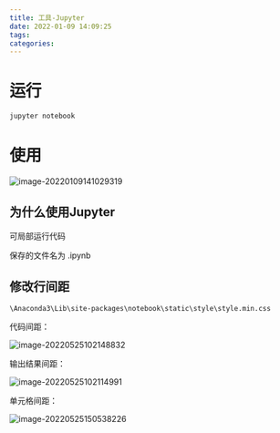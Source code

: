 ```yaml
---
title: 工具-Jupyter
date: 2022-01-09 14:09:25
tags:
categories:
---
```




# 运行

```bash
jupyter notebook
```



# 使用

![image-20220109141029319](https://picgo-freejim.oss-cn-beijing.aliyuncs.com/to_upload/image-20220109141029319.png)



## 为什么使用Jupyter

可局部运行代码

保存的文件名为 .ipynb





## 修改行间距

`\Anaconda3\Lib\site-packages\notebook\static\style\style.min.css`



代码间距：

![image-20220525102148832](https://picgo-freejim.oss-cn-beijing.aliyuncs.com/image-20220525102148832.png)



输出结果间距：

![image-20220525102114991](https://picgo-freejim.oss-cn-beijing.aliyuncs.com/image-20220525102114991.png)



单元格间距：

![image-20220525150538226](https://picgo-freejim.oss-cn-beijing.aliyuncs.com/image-20220525150538226.png)
